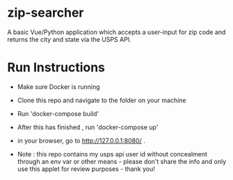 # zip-searcher
A basic Vue/Python application which accepts a user-input for zip code and returns the city and state via the USPS API.

# Run Instructions
- Make sure Docker is running
- Clone this repo and navigate to the folder on your machine
- Run 'docker-compose build'
- After this has finished , run 'docker-compose up'
- in your browser, go to http://127.0.0.1:8080/ . 

- Note : this repo contains my usps api user id without concealment through an env var or other means - please don't share the info and only use this applet for review purposes - thank you!
